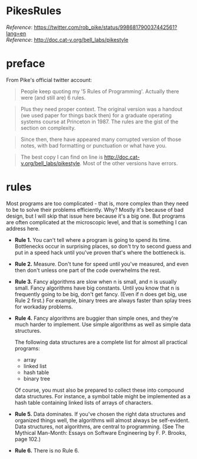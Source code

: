 # PikesRules

_Reference_: https://twitter.com/rob_pike/status/998681790037442561?lang=en  
_Reference_: http://doc.cat-v.org/bell_labs/pikestyle

# preface
From Pike's official twitter account:
> People keep quoting my '5 Rules of Programming'. Actually there were 
(and still are) 6 rules.

> Plus they need proper context. The original version was a handout 
(we used paper for things back then) for a graduate operating systems 
course at Princeton in 1987. The rules are the gist of the section on 
complexity.

> Since then, there have appeared many corrupted version of those notes, 
with bad formatting or punctuation or what have you.

> The best copy I can find on line is 
http://doc.cat-v.org/bell_labs/pikestyle. 
Most of the other versions have errors.

# rules
Most programs are too complicated - that is, more complex than they need 
to be to solve their problems efficiently. Why? Mostly it's because of 
bad design, but I will skip that issue here because it's a big one. 
But programs are often complicated at the microscopic level, and that 
is something I can address here.

* **Rule 1.** You can't tell where a program is going to spend its time. 
Bottlenecks occur in surprising places, so don't try to second guess 
and put in a speed hack until you've proven that's where the bottleneck is.

* **Rule 2.** Measure.  Don't tune for speed until you've measured, and even 
then don't unless one part of the code overwhelms the rest.

* **Rule 3.** Fancy algorithms are slow when n is small, and n is usually small. 
Fancy algorithms have big constants. Until you know that n is frequently 
going to be big, don't get fancy. (Even if n does get big, use Rule 2 first.)   For example, binary trees are always faster than splay trees for workaday problems.

* **Rule 4.** Fancy algorithms are buggier than simple ones, and they're much 
harder to implement. Use simple algorithms as well as simple data 
structures.

    The following data structures are a complete list for almost all practical 
    programs:
    
    * array 
    * linked list 
    * hash table 
    * binary tree
    
    Of course, you must also be prepared to collect these into compound data 
    structures. For instance, a symbol table might be implemented as a 
    hash table containing linked lists of arrays of characters.

* **Rule 5.**  Data dominates.  If you've chosen the right data structures and 
organized things well, the algorithms will almost always be self-evident.
Data structures, not algorithms, are central to programming. 
(See The Mythical Man-Month: Essays on Software Engineering by 
F. P. Brooks, page 102.)

* **Rule 6.** There is no Rule 6.
